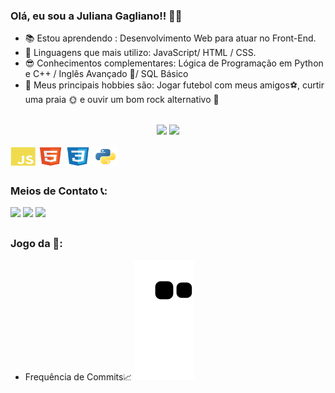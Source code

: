 ### Olá, eu sou a Juliana Gagliano!! 👋🏻

- 📚 Estou aprendendo : Desenvolvimento Web para atuar no Front-End. 
- 📌 Linguagens que mais utilizo: JavaScript/ HTML / CSS. 
- 😎 Conhecimentos complementares: Lógica de Programação em Python e C++ / Inglês Avançado 🤟/ SQL Básico
- 🎡 Meus principais hobbies são: Jogar futebol com meus amigos⚽, curtir uma praia 🌞 e ouvir um bom rock alternativo 🎵 

<br>
<div align="center">
  <img height="160em" src="https://github-readme-stats.vercel.app/api?username=Juliana&show_icons=true&theme=dracula&include_all_commits=true&count_private=true"/>
  <img height="160em" src="https://github-readme-stats.vercel.app/api/top-langs/?username=Julianagagliano7&layout=compact&langs_count=7&theme=dracula"/>
</div>

<div style="display: inline_block"><br>
  <img align="center" alt="Rafa-Js" height="30" width="40" src="https://raw.githubusercontent.com/devicons/devicon/master/icons/javascript/javascript-plain.svg">
  <img align="center" alt="Rafa-HTML" height="30" width="40" src="https://raw.githubusercontent.com/devicons/devicon/master/icons/html5/html5-original.svg">
  <img align="center" alt="Rafa-CSS" height="30" width="40" src="https://raw.githubusercontent.com/devicons/devicon/master/icons/css3/css3-original.svg">
  <img align="center" alt="Rafa-Python" height="30" width="40" src="https://raw.githubusercontent.com/devicons/devicon/master/icons/python/python-original.svg">
</div>

##
  
  ### Meios de Contato 📞:
  
  <div>
    <a href="https://www.linkedin.com/in/juliana-gagliano-4616141b9" target="_blank"><img src="https://img.shields.io/badge/-LinkedIn-%230077B5?style=for-the-badge&logo=linkedin&logoColor=white"></a> 
     <a href = "mailto:julianagagliano1@gmail.com"><img src="https://img.shields.io/badge/-Gmail-%23333?style=for-the-badge&logo=gmail&logoColor=white" target="_blank"></a>
  <a href="https://instagram.com/juliana_gagliano" target="_blank"><img src="https://img.shields.io/badge/-Instagram-%23E4405F?style=for-the-badge&logo=instagram&logoColor=white" target="_blank"></a> 
 </div>
  
  ##
  ### Jogo da 🐍:
  - Frequência de Commits📈
   ![Snake animation](https://github.com/rafaballerini/rafaballerini/blob/output/github-contribution-grid-snake.svg)
